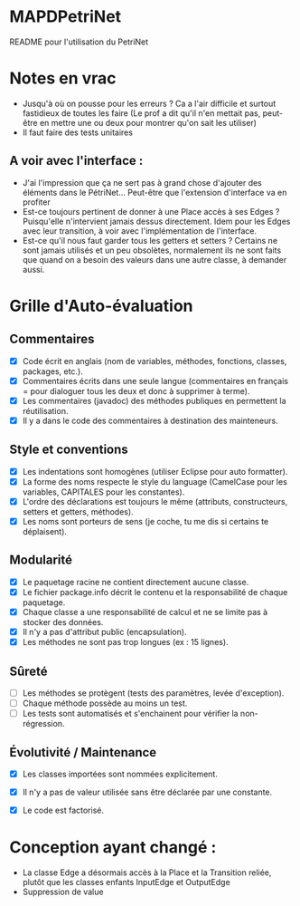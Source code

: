 # MAPDPetriNet

README pour l'utilisation du PetriNet


# Notes en vrac

- Jusqu'à où on pousse pour les erreurs ? Ca a l'air difficile et surtout fastidieux de toutes les faire (Le prof a dit qu'il n'en mettait pas, peut-être en mettre une ou deux pour montrer qu'on sait les utiliser)
- Il faut faire des tests unitaires

## A voir avec l'interface :
- J'ai l'impression que ça ne sert pas à grand chose d'ajouter des éléments dans le PétriNet... Peut-être que l'extension d'interface va en profiter
- Est-ce toujours pertinent de donner à une Place accès à ses Edges ? Puisqu'elle n'intervient jamais dessus directement. Idem pour les Edges avec leur transition, à voir avec l'implémentation de l'interface.
- Est-ce qu'il nous faut garder tous les getters et setters ? Certains ne sont jamais utilisés et un peu obsolètes, normalement ils ne sont faits que quand on a besoin des valeurs dans une autre classe, à demander aussi.


# Grille d'Auto-évaluation

## Commentaires
- [x] Code écrit en anglais (nom de variables, méthodes, fonctions, classes, packages, etc.).
- [x] Commentaires écrits dans une seule langue (commentaires en français = pour dialoguer tous les deux et donc à supprimer à terme).
- [x] Les commentaires (javadoc) des méthodes publiques en permettent la réutilisation.
- [x] Il y a dans le code des commentaires à destination des mainteneurs.

## Style et conventions
- [x] Les indentations sont homogènes (utiliser Eclipse pour auto formatter).
- [x] La forme des noms respecte le style du language (CamelCase pour les variables, CAPITALES pour les constantes).
- [x] L'ordre des déclarations est toujours le même (attributs, constructeurs, setters et getters, méthodes).
- [x] Les noms sont porteurs de sens (je coche, tu me dis si certains te déplaisent).

## Modularité
- [x] Le paquetage racine ne contient directement aucune classe.
- [x] Le fichier package.info décrit le contenu et la responsabilité de chaque paquetage.
- [x] Chaque classe a une responsabilité de calcul et ne se limite pas à stocker des données.
- [x] Il n'y a pas d'attribut public (encapsulation).
- [x] Les méthodes ne sont pas trop longues (ex : 15 lignes).

## Sûreté
- [ ] Les méthodes se protègent (tests des paramètres, levée d'exception).
- [ ] Chaque méthode possède au moins un test.
- [ ] Les tests sont automatisés et s'enchainent pour vérifier la non-régression.

## Évolutivité / Maintenance
- [x] Les classes importées sont nommées explicitement.
- [x] Il n'y a pas de valeur utilisée sans être déclarée par une constante.
- [x] Le code est factorisé.


# Conception ayant changé :
- La classe Edge a désormais accès à la Place et la Transition reliée, plutôt que les classes enfants InputEdge et OutputEdge
- Suppression de value
